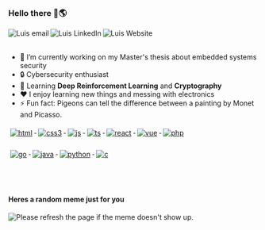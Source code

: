 ### Hello there 👋🌎

<a href="mailto:luisjrsm@hotmail.com">
  <img align="left" alt="Luis email" src="https://img.shields.io/badge/Microsoft_Outlook-0078D4?style=for-the-badge&logo=microsoft-outlook&logoColor=white" />
</a>
<a href="https://www.linkedin.com/in/lu%C3%ADs-macedo-29315218b/">
  <img align="left" alt="Luis LinkedIn" src="https://img.shields.io/badge/LinkedIn-0077B5?style=for-the-badge&logo=linkedin&logoColor=white" />
</a>
<a href="https://fallenfoil.github.io/">
  <img align="left" alt="Luis Website" src="https://img.shields.io/badge/website-000000?style=for-the-badge&logo=About.me&logoColor=white" />
</a>

<br />
<br />

- 🔭 I’m currently working on my Master's thesis about embedded systems security
- 🔒 Cybersecurity enthusiast
- 🌱 Learning **Deep Reinforcement Learning** and **Cryptography**
- ❤️ I enjoy learning new things and messing with electronics
- ⚡ Fun fact: Pigeons can tell the difference between a painting by Monet and Picasso.

<p align="left">
  <a href="#">
    <img src="https://img.shields.io/badge/HTML5-E34F26?style=for-the-badge&logo=html5&logoColor=white" alt="html" style="vertical-align:top; margin:6px 4px">
  </a>
  <a href="#">
    <img src="https://img.shields.io/badge/CSS3-1572B6?style=for-the-badge&logo=css3&logoColor=white" alt="css3" style="vertical-align:top; margin:6px 4px">
  </a>
  <a href="#">
    <img src="https://img.shields.io/badge/JSS-F7DF1E?style=for-the-badge&logo=JSS&logoColor=white" alt="js" style="vertical-align:top; margin:6px 4px">
  </a>
  <a href="#">
    <img src="https://img.shields.io/badge/TypeScript-007ACC?style=for-the-badge&logo=typescript&logoColor=white" alt="ts" style="vertical-align:top; margin:6px 4px">
  </a>
  <a href="#">
    <img src="https://img.shields.io/badge/React-20232A?style=for-the-badge&logo=react&logoColor=61DAFB" alt="react" style="vertical-align:top; margin:6px 4px">
  </a>
  <a href="#">
    <img src="https://img.shields.io/badge/Vue.js-35495E?style=for-the-badge&logo=vue.js&logoColor=4FC08D" alt="vue" style="vertical-align:top; margin:6px 4px">
  </a>
  <a href="#">
    <img src="https://img.shields.io/badge/Laravel-FF2D20?style=for-the-badge&logo=laravel&logoColor=white" alt="php" style="vertical-align:top; margin:6px 4px">
  </a>
</p>

<p align="left">
  <a href="#">
    <img src="https://img.shields.io/badge/Go-00ADD8?style=for-the-badge&logo=go&logoColor=white" alt="go" style="vertical-align:top; margin:6px 4px">
  </a>  
  <a href="#">
    <img src="https://img.shields.io/badge/Java-ED8B00?style=for-the-badge&logo=openjdk&logoColor=white" alt="java" style="vertical-align:top; margin:6px 4px">
  </a>
  <a href="#">
    <img src="https://img.shields.io/badge/Python-14354C?style=for-the-badge&logo=python&logoColor=white" alt="python" style="vertical-align:top; margin:6px 4px">
  </a>
  <a href="#">
    <img src="https://img.shields.io/badge/C-00599C?style=for-the-badge&logo=c&logoColor=white" alt="c" style="vertical-align:top; margin:6px 4px">
  </a>
</p>
<br/>
<br/>

#### Heres a random meme just for you
<img src='URL' title="Meme" alt="Please refresh the page if the meme doesn't show up.">
<!--p align="left">
  <a href="#">
    <img src="https://img.shields.io/badge/website-000000?style=for-the-badge&logo=About.me&logoColor=white" alt="email_me" style="vertical-align:top; margin:6px 4px">
  </a>
  <a href="#">
    <img src="https://img.shields.io/badge/LinkedIn-0077B5?style=for-the-badge&logo=linkedin&logoColor=white" alt="linkedin" style="vertical-align:top; margin:6px 4px">
  </a>
</p-->

